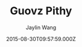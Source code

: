---
title: Guovz Pithy
github: https://github.com/guovz/pithy
demo: https://www.guovz.com
author: Jaylin Wang
ssg:
  - Jekyll
cms:
  - No Cms
date: 2015-08-30T09:57:59.000Z
description: a jekyll theme
stale: true
disabled: true
disabled_reason: error checking demo url
---